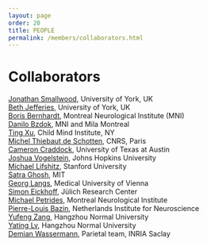 ```yaml
---
layout: page
order: 20
title: PEOPLE
permalink: /members/collaborators.html
---
```


# Collaborators

[Jonathan Smallwood][jonny], University of York, UK   
[Beth Jefferies][beth], University of York, UK  
[Boris Bernhardt][boris], Montreal Neurological Institute (MNI)  
[Danilo Bzdok][danilo], MNI and Mila Montreal  
[Ting Xu][ting], Child Mind Institute, NY  
[Michel Thiebaut de Schotten][bcblab], CNRS, Paris  
[Cameron Craddock][cameron], University of Texas at Austin  
[Joshua Vogelstein][joshua], Johns Hopkins University  
[Michael Lifshitz][michael], Stanford University  
[Satra Ghosh][satra], MIT  
[Georg Langs][georg], Medical University of Vienna  
[Simon Eickhoff][simon], Jülich Research Center  
[Michael Petrides][petrides], Montreal Neurological Institute  
[Pierre-Louis Bazin][pilou], Netherlands Institute for Neuroscience  
[Yufeng Zang][yufeng_homepage], Hangzhou Normal University  
[Yating Lv][yating_homepage], Hangzhou Normal University  
[Demian Wassermann][demian], Parietal team, INRIA Saclay

[bcblab]:http://bcblab.com/ 
<!-- https://www.gin.cnrs.fr/en/about-us/research-staff/michel-thiebaut-de-schotten-phd/  -->
[danilo]:https://danilobzdok.de
[boris]:http://mica-mni.github.io  
<!-- https://www.mcgill.ca/neuro/boris-bernhardt-phd  -->
[jonny]:https://www.queensu.ca/psychology/people/faculty/jonathan-smallwood   
[beth]:https://www.york.ac.uk/psychology/staff/academicstaff/ej514/
[ting]:https://childmind.org/bio/ting-xu-phd/
[joshua]:http://jovo.me
[michael]:https://stanford.academia.edu/MichaelLifshitz
[cameron]:http://computational-neuroimaging-lab.org
[satra]:https://satra.cogitatum.org
[georg]:https://www.cir.meduniwien.ac.at/team/langs/
[simon]:http://www.fz-juelich.de/inm/inm-7/EN/Home/home_node.html
[petrides]:https://www.mcgill.ca/neuro/michael-petrides-phd
[pilou]:https://scholar.google.com/citations?user=g1EY49YAAAAJ&hl=en
[yufeng]:https://www.linkedin.com/in/yu-feng-zang-26667420/
[yufeng_homepage]:http://ccbd.hznu.edu.cn/c/2018-03-19/308547.shtml
[yating_homepage]:http://ccbd.hznu.edu.cn/c/2014-03-24/350873.shtml
[demian]:https://pages.saclay.inria.fr/demian.wassermann/
